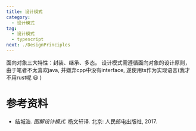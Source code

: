```yaml
---
title: 设计模式
category:
  - 设计模式
tag:
  - 设计模式
  - typescript
next: ./DesignPrinciples
---
```


面向对象三大特性：封装、继承、多态。 设计模式需遵循面向对象的设计原则，由于笔者不太喜欢java, 并嫌弃cpp中没有interface, 遂使用ts作为实现语言(我才不用rust呢 :smiley: )

<!-- more -->

# 参考资料
- 结城浩. *图解设计模式*. 杨文轩译. 北京: 人民邮电出版社, 2017.
